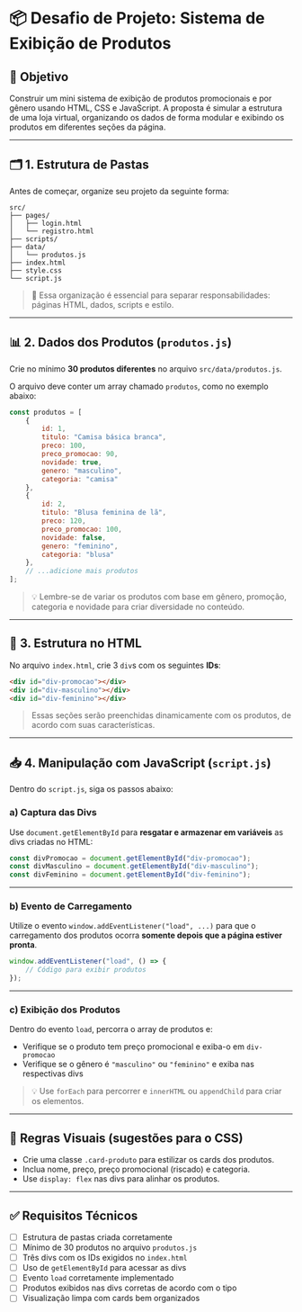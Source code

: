 
# 📦 Desafio de Projeto: Sistema de Exibição de Produtos

## 🎯 Objetivo

Construir um mini sistema de exibição de produtos promocionais e por gênero usando HTML, CSS e JavaScript. A proposta é simular a estrutura de uma loja virtual, organizando os dados de forma modular e exibindo os produtos em diferentes seções da página.

---

## 🗂️ 1. Estrutura de Pastas

Antes de começar, organize seu projeto da seguinte forma:

```
src/
├── pages/
│   ├── login.html
│   └── registro.html
├── scripts/
├── data/
│   └── produtos.js
├── index.html
├── style.css
└── script.js
```

> 📌 Essa organização é essencial para separar responsabilidades: páginas HTML, dados, scripts e estilo.

---

## 📊 2. Dados dos Produtos (`produtos.js`)

Crie no mínimo **30 produtos diferentes** no arquivo `src/data/produtos.js`.

O arquivo deve conter um array chamado `produtos`, como no exemplo abaixo:

```js
const produtos = [
    {
        id: 1, 
        titulo: "Camisa básica branca", 
        preco: 100,
        preco_promocao: 90,
        novidade: true,
        genero: "masculino",
        categoria: "camisa"
    },
    {
        id: 2,
        titulo: "Blusa feminina de lã",
        preco: 120,
        preco_promocao: 100,
        novidade: false,
        genero: "feminino",
        categoria: "blusa"
    },
    // ...adicione mais produtos
];
```

> 💡 Lembre-se de variar os produtos com base em gênero, promoção, categoria e novidade para criar diversidade no conteúdo.

---

## 🧱 3. Estrutura no HTML

No arquivo `index.html`, crie 3 `div`s com os seguintes **IDs**:

```html
<div id="div-promocao"></div>
<div id="div-masculino"></div>
<div id="div-feminino"></div>
```

> Essas seções serão preenchidas dinamicamente com os produtos, de acordo com suas características.

---

## 📥 4. Manipulação com JavaScript (`script.js`)

Dentro do `script.js`, siga os passos abaixo:

### a) Captura das Divs

Use `document.getElementById` para **resgatar e armazenar em variáveis** as divs criadas no HTML:

```js
const divPromocao = document.getElementById("div-promocao");
const divMasculino = document.getElementById("div-masculino");
const divFeminino = document.getElementById("div-feminino");
```

---

### b) Evento de Carregamento

Utilize o evento `window.addEventListener("load", ...)` para que o carregamento dos produtos ocorra **somente depois que a página estiver pronta**.

```js
window.addEventListener("load", () => {
    // Código para exibir produtos
});
```

---

### c) Exibição dos Produtos

Dentro do evento `load`, percorra o array de produtos e:

- Verifique se o produto tem preço promocional e exiba-o em `div-promocao`
- Verifique se o gênero é `"masculino"` ou `"feminino"` e exiba nas respectivas divs

> 💡 Use `forEach` para percorrer e `innerHTML` ou `appendChild` para criar os elementos.

---

## 📌 Regras Visuais (sugestões para o CSS)

- Crie uma classe `.card-produto` para estilizar os cards dos produtos.
- Inclua nome, preço, preço promocional (riscado) e categoria.
- Use `display: flex` nas divs para alinhar os produtos.

---

## ✅ Requisitos Técnicos

- [ ] Estrutura de pastas criada corretamente
- [ ] Mínimo de 30 produtos no arquivo `produtos.js`
- [ ] Três divs com os IDs exigidos no `index.html`
- [ ] Uso de `getElementById` para acessar as divs
- [ ] Evento `load` corretamente implementado
- [ ] Produtos exibidos nas divs corretas de acordo com o tipo
- [ ] Visualização limpa com cards bem organizados
